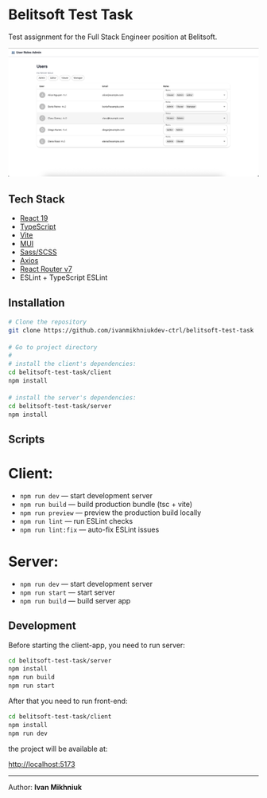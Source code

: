 # Belitsoft Test Task

Test assignment for the Full Stack Engineer position at Belitsoft.

![App screenshot](image.png)

## Tech Stack

* [React 19](https://react.dev/)
* [TypeScript](https://www.typescriptlang.org/)
* [Vite](https://vitejs.dev/)
* [MUI](https://mui.com/)
* [Sass/SCSS](https://sass-lang.com/)
* [Axios](https://axios-http.com/)
* [React Router v7](https://reactrouter.com/)
* ESLint + TypeScript ESLint

## Installation

```bash
# Clone the repository
git clone https://github.com/ivanmikhniukdev-ctrl/belitsoft-test-task

# Go to project directory
#
# install the client's dependencies:
cd belitsoft-test-task/client
npm install

# install the server's dependencies:
cd belitsoft-test-task/server
npm install

```

## Scripts
# 
# Client:
* `npm run dev` — start development server
* `npm run build` — build production bundle (tsc + vite)
* `npm run preview` — preview the production build locally
* `npm run lint` — run ESLint checks
* `npm run lint:fix` — auto-fix ESLint issues
#
# Server:
* `npm run dev` — start development server
* `npm run start` — start server
* `npm run build` — build server app


## Development
Before starting the client-app, you need to run server:

```bash
cd belitsoft-test-task/server
npm install
npm run build
npm run start
```

After that you need to run front-end:

```bash
cd belitsoft-test-task/client
npm install
npm run dev
```

the project will be available at:

[http://localhost:5173](http://localhost:5173)


---

Author: **Ivan Mikhniuk**
